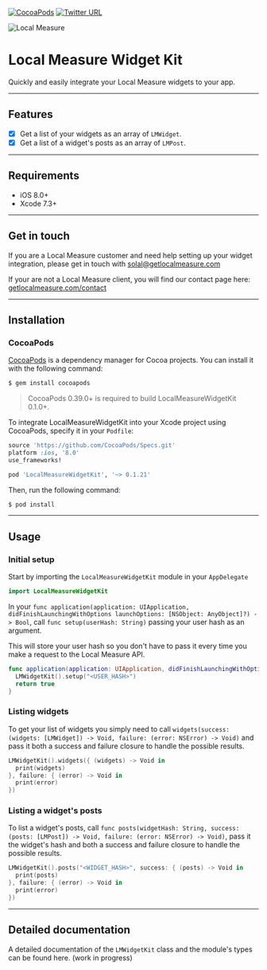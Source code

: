 [![CocoaPods](https://img.shields.io/cocoapods/v/LocalMeasureWidgetKit.svg)](https://cocoapods.org/pods/LocalMeasureWidgetKit)
[![Twitter URL](https://img.shields.io/twitter/url/http/shields.io.svg?style=social)](https://twitter.com/localmeasure)

![Local Measure](https://3h05ydjpmgg26w82hvkove2m-wpengine.netdna-ssl.com/wp-content/themes/local-measure/images/lm-logo.svg)

# Local Measure Widget Kit

Quickly and easily integrate your Local Measure widgets to your app.

---

## Features

- [x] Get a list of your widgets as an array of `LMWidget`.
- [x] Get a list of a widget's posts as an array of `LMPost`.

---

## Requirements

- iOS 8.0+
- Xcode 7.3+

---

## Get in touch

If you are a Local Measure customer and need help setting up your widget integration, please get in touch with <solal@getlocalmeasure.com>

If your are not a Local Measure client, you will find our contact page here: [getlocalmeasure.com/contact](https://www.getlocalmeasure.com/contact)

---

## Installation

### CocoaPods

[CocoaPods](http://cocoapods.org) is a dependency manager for Cocoa projects. You can install it with the following command:

```bash
$ gem install cocoapods
```

> CocoaPods 0.39.0+ is required to build LocalMeasureWidgetKit 0.1.0+.

To integrate LocalMeasureWidgetKit into your Xcode project using CocoaPods, specify it in your `Podfile`:

```ruby
source 'https://github.com/CocoaPods/Specs.git'
platform :ios, '8.0'
use_frameworks!

pod 'LocalMeasureWidgetKit', '~> 0.1.21'
```

Then, run the following command:

```bash
$ pod install
```

---

## Usage

### Initial setup

Start by importing the `LocalMeasureWidgetKit` module in your `AppDelegate`

```swift
import LocalMeasureWidgetKit
```

In your `func application(application: UIApplication, didFinishLaunchingWithOptions launchOptions: [NSObject: AnyObject]?) -> Bool`, call `func setup(userHash: String)` passing your user hash as an argument.

This will store your user hash so you don't have to pass it every time you make a request to the Local Measure API.

```swift
func application(application: UIApplication, didFinishLaunchingWithOptions launchOptions: [NSObject: AnyObject]?) -> Bool {
  LMWidgetKit().setup("<USER_HASH>")
  return true
}
```


### Listing widgets

To get your list of widgets you simply need to call `widgets(success: (widgets: [LMWidget]) -> Void, failure: (error: NSError) -> Void)` and pass it both a success and failure closure to handle the possible results.

```swift
LMWidgetKit().widgets({ (widgets) -> Void in
  print(widgets)
}, failure: { (error) -> Void in
  print(error)
})
```


### Listing a widget's posts

To list a widget's posts, call `func posts(widgetHash: String, success: (posts: [LMPost]) -> Void, failure: (error: NSError) -> Void)`, pass it the widget's hash and both a success and failure closure to handle the possible results.

```swift
LMWidgetKit().posts("<WIDGET_HASH>", success: { (posts) -> Void in
  print(posts)
}, failure: { (error) -> Void in
  print(error)
})
```

---

## Detailed documentation

A detailed documentation of the `LMWidgetKit` class and the module's types can be found here. (work in progress)